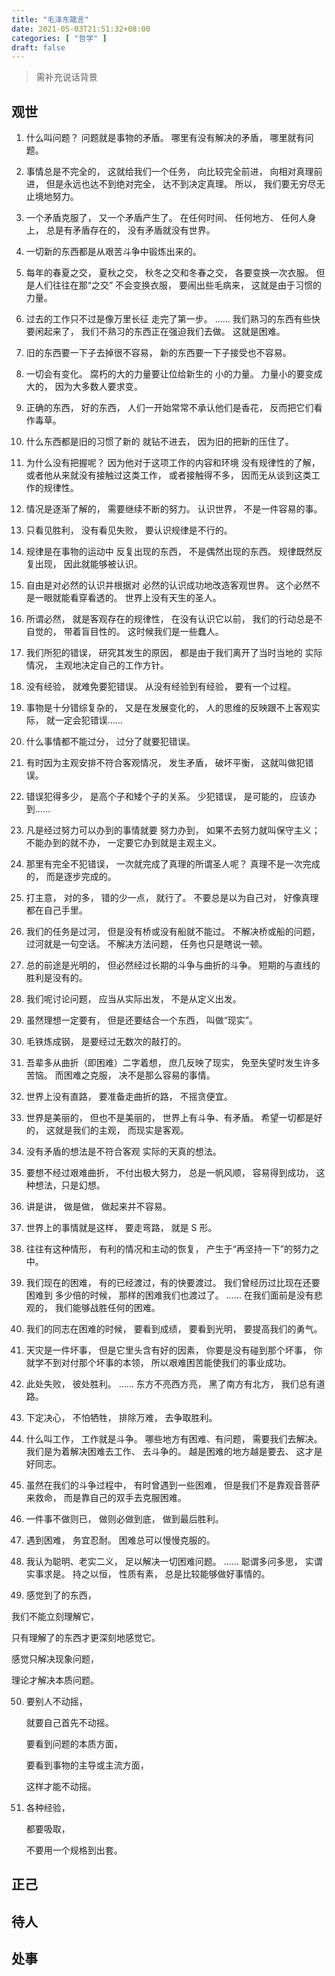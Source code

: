 ```yaml
---
title: "毛泽东箴言"
date: 2021-05-03T21:51:32+08:00
categories: [ "哲学" ]
draft: false
---
```

> 需补充说话背景

## 观世
1. 什么叫问题？
  问题就是事物的矛盾。
  哪里有没有解决的矛盾，
  哪里就有问题。

2. 事情总是不完全的，
  这就给我们一个任务，
  向比较完全前进，
  向相对真理前进，
  但是永远也达不到绝对完全，
  达不到决定真理。
  所以，
  我们要无穷尽无止境地努力。

3. 一个矛盾克服了，
  又一个矛盾产生了。
  在任何时间、
  任何地方、
  任何人身上，
  总是有矛盾存在的，
  没有矛盾就没有世界。

4. 一切新的东西都是从艰苦斗争中锻炼出来的。

5. 每年的春夏之交，
  夏秋之交，
  秋冬之交和冬春之交，
  各要变换一次衣服。
  但是人们往往在那“之交”
  不会变换衣服，
  要闹出些毛病来，
  这就是由于习惯的力量。

6. 过去的工作只不过是像万里长征
  走完了第一步。
  ……
  我们熟习的东西有些快要闲起来了，
  我们不熟习的东西正在强迫我们去做。
  这就是困难。

7. 旧的东西要一下子去掉很不容易，
  新的东西要一下子接受也不容易。

8. 一切会有变化。
  腐朽的大的力量要让位给新生的
  小的力量。
  力量小的要变成大的，
  因为大多数人要求变。

9. 正确的东西，
  好的东西，
  人们一开始常常不承认他们是香花，
  反而把它们看作毒草。

10. 什么东西都是旧的习惯了新的
  就钻不进去，
  因为旧的把新的压住了。

11. 为什么没有把握呢？
   因为他对于这项工作的内容和环境
   没有规律性的了解，
   或者他从来就没有接触过这类工作，
   或者接触得不多，
   因而无从谈到这类工作的规律性。

12. 情况是逐渐了解的，
   需要继续不断的努力。
   认识世界，
   不是一件容易的事。

13. 只看见胜利，
   没有看见失败，
   要认识规律是不行的。

14. 规律是在事物的运动中
   反复出现的东西，
   不是偶然出现的东西。
   规律既然反复出现，
   因此就能够被认识。

15. 自由是对必然的认识并根据对
   必然的认识成功地改造客观世界。
   这个必然不是一眼就能看穿看透的。
   世界上没有天生的圣人。

16. 所谓必然，
   就是客观存在的规律性，
   在没有认识它以前，
   我们的行动总是不自觉的，
   带着盲目性的。
   这时候我们是一些蠢人。

17. 我们所犯的错误，
   研究其发生的原因，
   都是由于我们离开了当时当地的
   实际情况，
   主观地决定自己的工作方针。

18. 没有经验，
   就难免要犯错误。
   从没有经验到有经验，
   要有一个过程。

19. 事物是十分错综复杂的，
   又是在发展变化的，
   人的思维的反映跟不上客观实际，
   就一定会犯错误……

20. 什么事情都不能过分，
   过分了就要犯错误。

21. 有时因为主观安排不符合客观情况，
   发生矛盾，
   破坏平衡，
   这就叫做犯错误。

22. 错误犯得多少，
   是高个子和矮个子的关系。
   少犯错误，
   是可能的，
   应该办到……

23. 凡是经过努力可以办到的事情就要
   努力办到，
   如果不去努力就叫保守主义；
   不能办到的就不办，
   一定要它办到就是主观主义。

24. 那里有完全不犯错误，
   一次就完成了真理的所谓圣人呢？
   真理不是一次完成的，
   而是逐步完成的。

25. 打主意，
   对的多，
   错的少一点，
   就行了。
   不要总是以为自己对，
   好像真理都在自己手里。

26. 我们的任务是过河，
   但是没有桥或没有船就不能过。
   不解决桥或船的问题，
   过河就是一句空话。
   不解决方法问题，
   任务也只是瞎说一顿。

27. 总的前途是光明的，
   但必然经过长期的斗争与曲折的斗争。
   短期的与直线的胜利是没有的。

28. 我们呢讨论问题，
   应当从实际出发，
   不是从定义出发。

29. 虽然理想一定要有，
   但是还要结合一个东西，
   叫做“现实”。

30. 毛铁炼成钢，
   是要经过无数次的敲打的。

31. 吾辈多从曲折（即困难）二字着想，
   庶几反映了现实，
   免至失望时发生许多苦恼。
   而困难之克服，
   决不是那么容易的事情。

32. 世界上没有直路，
   要准备走曲折的路，
   不摇贪便宜。

33. 世界是美丽的，
   但也不是美丽的，
   世界上有斗争、有矛盾。
   希望一切都是好的，
   这就是我们的主观，
   而现实是客观。

34. 没有矛盾的想法是不符合客观
   实际的天真的想法。

35. 要想不经过艰难曲折，
   不付出极大努力，
   总是一帆风顺，
   容易得到成功，
   这种想法，只是幻想。

36. 讲是讲，
   做是做，
   做起来并不容易。

37. 世界上的事情就是这样，
   要走弯路，
   就是 S 形。

38. 往往有这种情形，
   有利的情况和主动的恢复，
   产生于“再坚持一下”的努力之中。

39. 我们现在的困难，
   有的已经渡过，有的快要渡过。
   我们曾经历过比现在还要困难到
   多少倍的时候，
   那样的困难我们也渡过了。
   ……
   在我们面前是没有悲观的，
   我们能够战胜任何的困难。

40. 我们的同志在困难的时候，
   要看到成绩，
   要看到光明，
   要提高我们的勇气。

41. 天灾是一件坏事，
   但是它里头含有好的因素，
   你要是没有碰到那个坏事，
   你就学不到对付那个坏事的本领，
   所以艰难困苦能使我们的事业成功。

42. 此处失败，
   彼处胜利。
   ……
   东方不亮西方亮，
   黑了南方有北方，
   我们总有道路。

43. 下定决心，
   不怕牺牲，
   排除万难，
   去争取胜利。

44. 什么叫工作，
   工作就是斗争。
   哪些地方有困难、有问题，
   需要我们去解决。
   我们是为着解决困难去工作、
   去斗争的。
   越是困难的地方越是要去、
   这才是好同志。

45. 虽然在我们的斗争过程中，
   有时曾遇到一些困难，
   但是我们不是靠观音菩萨来救命，
   而是靠自己的双手去克服困难。

46. 一件事不做则已，
   做则必做到底，
   做到最后胜利。

47. 遇到困难，
   务宜忍耐。
   困难总可以慢慢克服的。

48. 我认为聪明、老实二义，
   足以解决一切困难问题。
   ……
   聪谓多问多思，
   实谓实事求是。
   持之以恒，
   性质有素，
   总是比较能够做好事情的。

49. 感觉到了的东西，

   我们不能立刻理解它，

   只有理解了的东西才更深刻地感觉它。

   感觉只解决现象问题，

   理论才解决本质问题。

50. 要别人不动摇，

    就要自己首先不动摇。

    要看到问题的本质方面，

    要看到事物的主导或主流方面，

    这样才能不动摇。

51. 各种经验，

    都要吸取，

    不要用一个规格到出套。


## 正己

## 待人

## 处事
